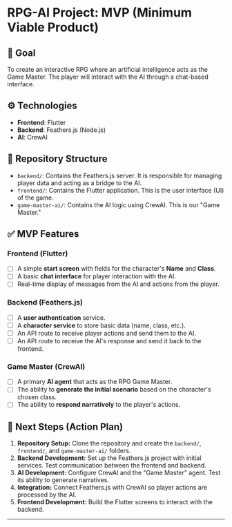 # RPG-AI Project: MVP (Minimum Viable Product)

## 🎯 Goal

To create an interactive RPG where an artificial intelligence acts as the Game Master. The player will interact with the AI through a chat-based interface.

## ⚙️ Technologies

* **Frontend**: Flutter
* **Backend**: Feathers.js (Node.js)
* **AI**: CrewAI

## 📁 Repository Structure

* `backend/`: Contains the Feathers.js server. It is responsible for managing player data and acting as a bridge to the AI.
* `frontend/`: Contains the Flutter application. This is the user interface (UI) of the game.
* `game-master-ai/`: Contains the AI logic using CrewAI. This is our "Game Master."

## ✅ MVP Features

### Frontend (Flutter)

* [ ] A simple **start screen** with fields for the character's **Name** and **Class**.
* [ ] A basic **chat interface** for player interaction with the AI.
* [ ] Real-time display of messages from the AI and actions from the player.

### Backend (Feathers.js)

* [ ] A **user authentication** service.
* [ ] A **character service** to store basic data (name, class, etc.).
* [ ] An API route to receive player actions and send them to the AI.
* [ ] An API route to receive the AI's response and send it back to the frontend.

### Game Master (CrewAI)

* [ ] A primary **AI agent** that acts as the RPG Game Master.
* [ ] The ability to **generate the initial scenario** based on the character's chosen class.
* [ ] The ability to **respond narratively** to the player's actions.

## 🚀 Next Steps (Action Plan)

1.  **Repository Setup:** Clone the repository and create the `backend/`, `frontend/`, and `game-master-ai/` folders.
2.  **Backend Development:** Set up the Feathers.js project with initial services. Test communication between the frontend and backend.
3.  **AI Development:** Configure CrewAI and the "Game Master" agent. Test its ability to generate narratives.
4.  **Integration:** Connect Feathers.js with CrewAI so player actions are processed by the AI.
5.  **Frontend Development:** Build the Flutter screens to interact with the backend.

---